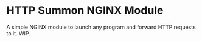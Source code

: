 
# HTTP Summon NGINX Module

A simple NGINX module to launch any program and forward HTTP requests to it. WIP.
